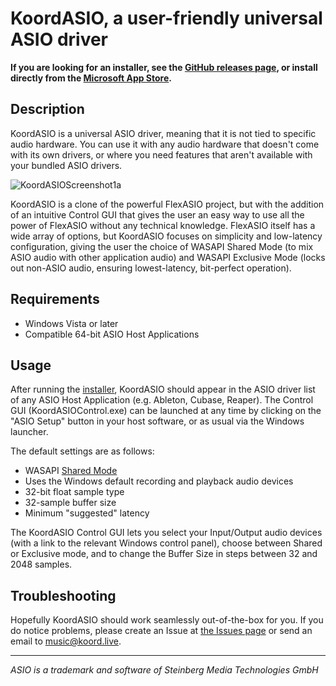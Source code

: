 # KoordASIO, a user-friendly universal ASIO driver

**If you are looking for an installer, see the 
[GitHub releases page][releases], or install directly from the [Microsoft App Store][windowstore].**

## Description

KoordASIO is a universal ASIO driver, meaning that it is not tied to
specific audio hardware. 
You can use it with any audio hardware that doesn't come with its own drivers,
or where you need features that aren't available with your bundled ASIO drivers.

![KoordASIOScreenshot1a](https://user-images.githubusercontent.com/584572/184341896-1544a755-ebed-466f-b61e-e1d82c4530af.png)

KoordASIO is a clone of the powerful FlexASIO project, but with the addition of an 
intuitive Control GUI that gives the user an easy way to use all the power of 
FlexASIO without any technical knowledge. FlexASIO itself has a wide array of 
options, but KoordASIO focuses on simplicity and low-latency configuration, 
giving the user the choice of WASAPI Shared Mode (to mix ASIO audio with other 
application audio) and WASAPI Exclusive Mode (locks out non-ASIO audio, ensuring 
lowest-latency, bit-perfect operation). 

## Requirements

 - Windows Vista or later
 - Compatible 64-bit ASIO Host Applications

## Usage

After running the [installer][releases], KoordASIO should appear in the ASIO
driver list of any ASIO Host Application (e.g. Ableton, Cubase, Reaper). The Control
GUI (KoordASIOControl.exe) can be launched at any time by clicking on the "ASIO Setup"
button in your host software, or as usual via the Windows launcher.

The default settings are as follows:

 - WASAPI [Shared Mode][BACKENDS]
 - Uses the Windows default recording and playback audio devices
 - 32-bit float sample type
 - 32-sample buffer size
 - Minimum "suggested" latency

The KoordASIO Control GUI lets you select your Input/Output audio devices (with
a link to the relevant Windows control panel), choose between Shared or
Exclusive mode, and to change the Buffer Size in steps between 32 and 2048 samples.

## Troubleshooting
Hopefully KoordASIO should work seamlessly out-of-the-box for you. If you do notice
problems, please create an Issue at [the Issues page][issues] or send an email to 
music@koord.live.

---

*ASIO is a trademark and software of Steinberg Media Technologies GmbH*

[releases]: https://github.com/koord-live/KoordASIO/releases
[issues]: https://github.com/koord-live/KoordASIO/issues
[BACKENDS]: BACKENDS.md
[windowstore]: https://apps.microsoft.com/store/detail/koordasio-universal-driver/XP9CSS6NZBDV21
